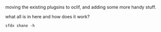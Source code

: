 moving the existing plugsins to oclif, and adding some more handy stuff.

what all is in here and how does it work?

`sfdx shane -h`